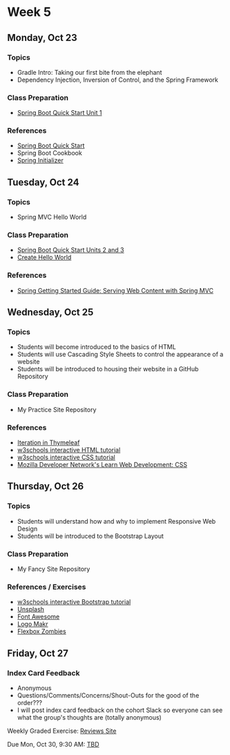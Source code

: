 # Week 5

## Monday, Oct 23

### Topics

- Gradle Intro: Taking our first bite from the elephant
- Dependency Injection, Inversion of Control, and the Spring Framework

### Class Preparation

- [Spring Boot Quick Start Unit 1](https://javabrains.io/courses/spring_bootquickstart/)


### References

- [Spring Boot Quick Start](https://javabrains.io/courses/spring_bootquickstart/)
- Spring Boot Cookbook
- [Spring Initializer](http://start.spring.io/)



## Tuesday, Oct 24

### Topics

- Spring MVC Hello World

### Class Preparation

- [Spring Boot Quick Start Units 2 and 3](https://javabrains.io/courses/spring_bootquickstart/)
- [Create Hello World](https://spring.io/guides/gs/serving-web-content/)

### References

- [Spring Getting Started Guide: Serving Web Content with Spring MVC](https://spring.io/guides/gs/serving-web-content/)

## Wednesday, Oct 25

### Topics

- Students will become introduced to the basics of HTML
- Students will use Cascading Style Sheets to control the appearance of a website
- Students will be introduced to housing their website in a GitHub Repository

### Class Preparation

- My Practice Site Repository 

### References

- [Iteration in Thymeleaf](http://www.thymeleaf.org/doc/tutorials/3.0/usingthymeleaf.html#iteration)
- [w3schools interactive HTML tutorial](https://www.w3schools.com/html/default.asp)
- [w3schools interactive CSS tutorial](https://www.w3schools.com/css/default.asp)
- [Mozilla Developer Network's Learn Web Development: CSS](https://developer.mozilla.org/en-US/docs/Learn/CSS)


## Thursday, Oct 26

### Topics

- Students will understand how and why to implement Responsive Web Design
- Students will be introduced to the Bootstrap Layout

### Class Preparation

- My Fancy Site Repository

### References / Exercises

- [w3schools interactive Bootstrap tutorial](https://www.w3schools.com/bootstrap/default.asp)
- [Unsplash](https://unsplash.com/)
- [Font Awesome](http://fontawesome.io/examples/)
- [Logo Makr](https://logomakr.com/)
- [Flexbox Zombies](http://flexboxzombies.com/p/flexbox-zombies)



## Friday, Oct 27

### Index Card Feedback
 
 - Anonymous
 - Questions/Comments/Concerns/Shout-Outs for the good of the order???
 - I will post index card feedback on the cohort Slack so everyone can see what the group's thoughts are (totally anonymous)

Weekly Graded Exercise: [Reviews Site](../exercises/reviews-site)


Due Mon, Oct 30, 9:30 AM: [TBD]()

